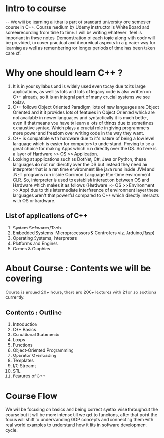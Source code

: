 # Intro to course
-- We will be learning all that is part of standard university one semester course in C++. Course medium by Udemy instructor is White Board and screenrecording from time to time. I will be writing whatever I feel is important in these notes. Demonstration of each topic along with code will be provided, to cover practical and theoretical aspects in a greater way for learning as well as remembering for longer periods of time has been taken care of.

# Why one should learn C++ ?

1. It is in your syllabus and is widely used even today due to its large applications, as well as lots and lots of legacy code is also written on C++ already, so it is an integral part of many crucial systems we see today.
2.  C++ follows Object Oriented Paradigm, lots of new languages are Object Oriented and it it provides lots of features in Object Oriented which are not available in newer languages and syntactically it is much better, even if that means you have to learn a lots of things due to sometimes exhaustive syntax. Which plays a crucial role in giving programmers more power and freedom over writing code in the way they want.
3. C++ is compatible with hardware due to it's nature of being a low level language which is easier for computers to understand. Proving to be a great choice for making Apps which run directly over the OS. So here is a layer of Hardware >> OS >> Application.
4.  Looking at applications such as DotNet, C#, Java or Python, these languages do not run dierctly over the OS but instead they need an interpreter that is a run time environment like java runs inside JVM and .NET programs run inside Common Language Run-time environment CLR.
So, interpreter is used to establish interaction between OS and Hardware which makes it as follows (Hardware >> OS >> Environment >> App) due to this intermediate interference of environment layer these languages aren't that powerful compared to C++ which directly interacts with OS or hardware.

## List of applications of C++
1. System Softwares/Tools
2. Embedded Systems (Microprocessors & Controllers viz. Arduino,Rasp)
3. Operating Systems, Interpreters
4. Platforms and Engines
5. Games & Graphics

# About Course : Contents we will be covering

Course is around 20+ hours, there are 200+ lectures with 21 or so sections currently. 
## Contents : Outline
1. Introduction
2. C++ Basics
3. Conditional Statements
4. Loops
5. Functions
6. Object-Oriented Programming
7. Operator Overloading
8. Templates
9. I/O Streams
10. STL
11. Features of C++

# Course Flow
We will be focusing on basics and being correct syntax wise throughout the course but it will be more intense till we get to functions, after that point the focus will shift to understanding OOP concepts and connecting them with real world examples to understand how it fits in software development cycle.
